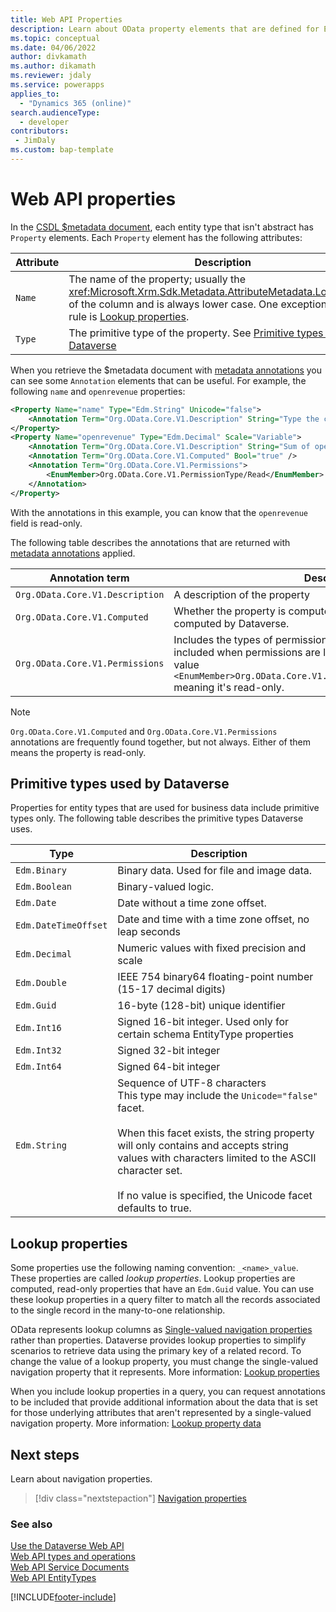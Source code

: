 ```yaml
---
title: Web API Properties
description: Learn about OData property elements that are defined for EntityTypes in the Microsoft Dataverse Web API.
ms.topic: conceptual
ms.date: 04/06/2022
author: divkamath
ms.author: dikamath
ms.reviewer: jdaly
ms.service: powerapps
applies_to: 
  - "Dynamics 365 (online)" 
search.audienceType: 
  - developer
contributors:
 - JimDaly
ms.custom: bap-template
---
```

# Web API properties

In the [CSDL $metadata document](web-api-service-documents.md#csdl-metadata-document), each entity type that isn't abstract has `Property` elements. Each `Property` element has the following attributes:

|Attribute  |Description  |
|---------|---------|
|`Name`|The name of the property; usually the <xref:Microsoft.Xrm.Sdk.Metadata.AttributeMetadata.LogicalName> of the column and is always lower case. One exception to this rule is [Lookup properties](#lookup-properties).|
|`Type`|The primitive type of the property. See [Primitive types used by Dataverse](#primitive-types-used-by-dataverse)|

When you retrieve the $metadata document with [metadata annotations](web-api-service-documents.md#metadata-annotations) you can see some `Annotation` elements that can be useful. For example, the following `name` and `openrevenue` properties:

```xml
<Property Name="name" Type="Edm.String" Unicode="false">
    <Annotation Term="Org.OData.Core.V1.Description" String="Type the company or business name." />
</Property>
<Property Name="openrevenue" Type="Edm.Decimal" Scale="Variable">
    <Annotation Term="Org.OData.Core.V1.Description" String="Sum of open revenue against an account and its child accounts." />
    <Annotation Term="Org.OData.Core.V1.Computed" Bool="true" />
    <Annotation Term="Org.OData.Core.V1.Permissions">
        <EnumMember>Org.OData.Core.V1.PermissionType/Read</EnumMember>
    </Annotation>
</Property>
```

With the annotations in this example, you can know that the `openrevenue` field is read-only.

The following table describes the annotations that are returned with [metadata annotations](web-api-service-documents.md#metadata-annotations) applied.

|Annotation term  |Description  |
|---------|---------|
|`Org.OData.Core.V1.Description`|A description of the property|
|`Org.OData.Core.V1.Computed`|Whether the property is computed; read-only because it's computed by Dataverse.|
|`Org.OData.Core.V1.Permissions`|Includes the types of permissions available for the property. Only included when permissions are limited, and it always contains the value `<EnumMember>Org.OData.Core.V1.PermissionType/Read</EnumMember>` meaning it's read-only. |

> [!NOTE]
> `Org.OData.Core.V1.Computed` and `Org.OData.Core.V1.Permissions` annotations are frequently found together, but not always. Either of them means the property is read-only.

## Primitive types used by Dataverse

Properties for entity types that are used for business data include primitive types only. The following table describes the primitive types Dataverse uses.


|Type|Description|
|---------|---------|
|`Edm.Binary`|Binary data. Used for file and image data.|
|`Edm.Boolean`|Binary-valued logic.|
|`Edm.Date`|Date without a time zone offset.|
|`Edm.DateTimeOffset`|Date and time with a time zone offset, no leap seconds|
|`Edm.Decimal`|Numeric values with fixed precision and scale|
|`Edm.Double`|IEEE 754 binary64 floating-point number (15-17 decimal digits)|
|`Edm.Guid`|16-byte (128-bit) unique identifier|
|`Edm.Int16`|Signed 16-bit integer. Used only for certain schema EntityType properties|
|`Edm.Int32`|Signed 32-bit integer|
|`Edm.Int64`|Signed 64-bit integer|
|`Edm.String`|Sequence of UTF-8 characters<br />This type may include the `Unicode="false"` facet.<br /><br />When this facet exists, the string property will only contains and accepts string values with characters limited to the ASCII character set.<br /><br />If no value is specified, the Unicode facet defaults to true.|

## Lookup properties

Some properties use the following naming convention: `_<name>_value`. These properties are called *lookup properties*. Lookup properties are computed, read-only properties that have an `Edm.Guid` value. You can use these lookup properties in a query filter to match all the records associated to the single record in the many-to-one relationship.

OData represents lookup columns as [Single-valued navigation properties](web-api-navigation-properties.md#single-valued-navigation-properties) rather than properties. Dataverse provides lookup properties to simplify scenarios to retrieve data using the primary key of a related record. To change the value of a lookup property, you must change the single-valued navigation property that it represents. More information: [Lookup properties](web-api-navigation-properties.md#lookup-properties)

When you include lookup properties in a query, you can request annotations to be included that provide additional information about the data that is set for those underlying attributes that aren't represented by a single-valued navigation property. More information: [Lookup property data](query/select-columns.md#lookup-property-data)

## Next steps

Learn about navigation properties.

> [!div class="nextstepaction"]
> [Navigation properties](web-api-navigation-properties.md)


### See also  

[Use the Dataverse Web API](overview.md)   
[Web API types and operations](web-api-types-operations.md)   
[Web API Service Documents](web-api-service-documents.md)   
[Web API EntityTypes](web-api-entitytypes.md)


[!INCLUDE[footer-include](../../../includes/footer-banner.md)]
